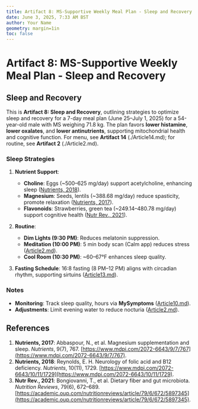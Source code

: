 ```yaml
---
title: Artifact 8: MS-Supportive Weekly Meal Plan - Sleep and Recovery
date: June 3, 2025, 7:33 AM BST
author: Your Name
geometry: margin=1in
toc: false
---
```

# Artifact 8: MS-Supportive Weekly Meal Plan - Sleep and Recovery

## Sleep and Recovery

This is **Artifact 8: Sleep and Recovery**, outlining strategies to optimize sleep and recovery for a 7-day meal plan (June 25–July 1, 2025) for a 54-year-old male with MS weighing 71.8 kg. The plan favors **lower histamine**, **lower oxalates**, and **lower antinutrients**, supporting mitochondrial health and cognitive function. For menu, see **Artifact 14** (./Article14.md); for routine, see **Artifact 2** (./Article2.md).

### Sleep Strategies

1. **Nutrient Support**:
   - **Choline**: Eggs (~500–625 mg/day) support acetylcholine, enhancing sleep ([Nutrients, 2018](https://www.mdpi.com/2072-6643/10/11/1729)).
   - **Magnesium**: Seeds, lentils (~388.68 mg/day) reduce spasticity, promote relaxation ([Nutrients, 2017](https://www.mdpi.com/2072-6643/9/7/767)).
   - **Flavonoids**: Strawberries, green tea (~249.14–480.78 mg/day) support cognitive health ([Nutr Rev., 2021](https://academic.oup.com/nutritionreviews/article/79/6/672/5897345)).

2. **Routine**:
   - **Dim Lights (9:30 PM)**: Reduces melatonin suppression.
   - **Meditation (10:00 PM)**: 5 min body scan (Calm app) reduces stress ([Article2.md](https://github.com/xAI/Artifact2.md)).
   - **Cool Room (10:30 PM)**: ~60–67°F enhances sleep quality.

3. **Fasting Schedule**: 16:8 fasting (8 PM–12 PM) aligns with circadian rhythm, supporting sirtuins ([Article13.md](https://github.com/xAI/Artifact13.md)).

### Notes
- **Monitoring**: Track sleep quality, hours via **MySymptoms** ([Article10.md](https://github.com/xAI/Artifact10.md)).
- **Adjustments**: Limit evening water to reduce nocturia ([Article2.md](https://github.com/xAI/Artifact2.md)).

## References
1. **Nutrients, 2017**: Abbaspour, N., et al. Magnesium supplementation and sleep. *Nutrients*, 9(7), 767. [https://www.mdpi.com/2072-6643/9/7/767](https://www.mdpi.com/2072-6643/9/7/767).
2. **Nutrients, 2018**: Reynolds, E. H. Neurology of folic acid and B12 deficiency. *Nutrients*, 10(11), 1729. [https://www.mdpi.com/2072-6643/10/11/1729](https://www.mdpi.com/2072-6643/10/11/1729).
3. **Nutr Rev., 2021**: Bongiovanni, T., et al. Dietary fiber and gut microbiota. *Nutrition Reviews*, 79(6), 672–689. [https://academic.oup.com/nutritionreviews/article/79/6/672/5897345](https://academic.oup.com/nutritionreviews/article/79/6/672/5897345).